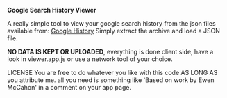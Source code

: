 **Google Search History Viewer**

A really simple tool to view your google search history from the json files
available from: [Google History](https://history.google.com/history/)
Simply extract the archive and load a JSON file.

**NO DATA IS KEPT OR UPLOADED**, everything is done client side, have a look in 
viewer.app.js or use a network tool of your choice. 

LICENSE
You are free to do whatever you like with this code AS LONG AS you attribute me.
all you need is something like 'Based on work by Ewen McCahon' in a comment on your app page.

